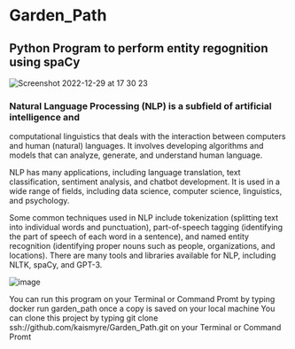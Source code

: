 # Garden_Path
## Python Program to perform entity regognition using spaCy

![Screenshot 2022-12-29 at 17 30 23](https://user-images.githubusercontent.com/61679674/209988534-6b36fd3e-c1c1-462e-850c-937997ec05c6.png)

### Natural Language Processing (NLP) is a subfield of artificial intelligence and 
computational linguistics that deals with the interaction between computers and human (natural) languages. 
It involves developing algorithms and models that can analyze, generate, and understand human language.

NLP has many applications, including language translation, text classification, sentiment analysis, and chatbot development.
It is used in a wide range of fields, including data science, computer science, linguistics, and psychology.

Some common techniques used in NLP include tokenization (splitting text into individual words and punctuation), part-of-speech tagging (identifying the part of speech of each word in a sentence), and named entity recognition (identifying proper nouns such as people, organizations, and locations).
There are many tools and libraries available for NLP, including NLTK, spaCy, and GPT-3.

![image](https://user-images.githubusercontent.com/61679674/209988184-7fe202fe-44c3-49a9-8070-b13f44de7730.png)

You can run this program on your Terminal or Command Promt by typing docker run garden_path once a copy is saved on your local machine
You can clone this project by typing git clone ssh://github.com/kaismyre/Garden_Path.git on your Terminal or Command Promt 
